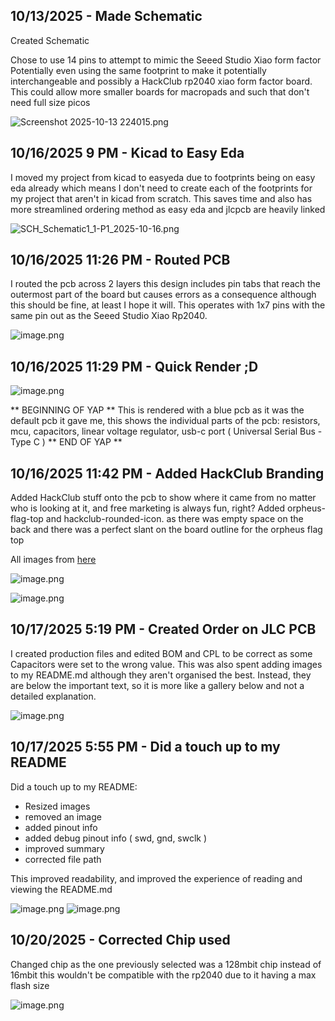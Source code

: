 <!--
  ===================    !!READ THIS NOTICE!!   ====================
  DO NOT edit this file manually. Your changes WILL BE OVERWRITTEN!
  This journal is auto generated and updated by Hack Club Blueprint.
  To edit this file, please edit your journal entries on Blueprint.
  ==================================================================
-->

## 10/13/2025 - Made Schematic  

Created Schematic

Chose to use 14 pins to attempt to mimic the Seeed Studio Xiao form factor
Potentially even using the same footprint to make it potentially interchangeable and possibly a HackClub rp2040 xiao form factor board. This could allow more smaller boards for macropads and such that don't need full size picos

![Screenshot 2025-10-13 224015.png](https://blueprint.hackclub.com/user-attachments/blobs/proxy/eyJfcmFpbHMiOnsiZGF0YSI6MjEwMCwicHVyIjoiYmxvYl9pZCJ9fQ==--a13cecdbc721870ebf5454fe54a473f8c8e8e33c/Screenshot%202025-10-13%20224015.png)
  

## 10/16/2025 9 PM - Kicad to Easy Eda  

I moved my project from kicad to easyeda due to footprints being on easy eda already which means I don't need to create each of the footprints for my project that aren't in kicad from scratch. This saves time and also has more streamlined ordering method as easy eda and jlcpcb are heavily linked


![SCH_Schematic1_1-P1_2025-10-16.png](https://blueprint.hackclub.com/user-attachments/blobs/proxy/eyJfcmFpbHMiOnsiZGF0YSI6MjUzMiwicHVyIjoiYmxvYl9pZCJ9fQ==--0ea18cb5e947db377b683e56a928237183d339cc/SCH_Schematic1_1-P1_2025-10-16.png)
  

## 10/16/2025 11:26 PM - Routed PCB  

I routed the pcb across 2 layers this design includes pin tabs that reach the outermost part of the board but causes errors as a consequence although this should be fine, at least I hope it will. This operates with 1x7 pins with the same pin out as the Seeed Studio Xiao Rp2040.

![image.png](https://blueprint.hackclub.com/user-attachments/blobs/proxy/eyJfcmFpbHMiOnsiZGF0YSI6MjU0NSwicHVyIjoiYmxvYl9pZCJ9fQ==--7675b58e7f4ded3de89d0830c38b6cabb6ed223a/image.png)

  

## 10/16/2025 11:29 PM - Quick Render ;D  

![image.png](https://blueprint.hackclub.com/user-attachments/blobs/proxy/eyJfcmFpbHMiOnsiZGF0YSI6MjU0NiwicHVyIjoiYmxvYl9pZCJ9fQ==--563d01eb91d56996a19f6d3b36476d40253ad063/image.png)

** BEGINNING OF YAP **
This is rendered with a blue pcb as it was the default pcb it gave me, this shows the individual parts of the pcb: resistors, mcu, capacitors, linear voltage regulator, usb-c port ( Universal Serial Bus - Type C )
** END OF YAP **  

## 10/16/2025 11:42 PM - Added HackClub Branding  

Added HackClub stuff onto the pcb to show where it came from no matter who is looking at it, and free marketing is always fun, right? Added orpheus-flag-top and hackclub-rounded-icon. as there was empty space on the back and there was a perfect slant on the board outline for the orpheus flag top

All images from [here](https://hackclub.com/brand/)

![image.png](https://blueprint.hackclub.com/user-attachments/blobs/proxy/eyJfcmFpbHMiOnsiZGF0YSI6MjU1MCwicHVyIjoiYmxvYl9pZCJ9fQ==--7f1250dbf69e5e05bbbc786fa7fe9271ad206148/image.png)

![image.png](https://blueprint.hackclub.com/user-attachments/blobs/proxy/eyJfcmFpbHMiOnsiZGF0YSI6MjU1MSwicHVyIjoiYmxvYl9pZCJ9fQ==--968207794ce6e56cfd7114c68a6d6a49c7e491ed/image.png)
  

## 10/17/2025 5:19 PM - Created Order on JLC PCB  

I created production files and edited BOM and CPL to be correct as some Capacitors were set to the wrong value. This was also spent adding images to my README.md although they aren't organised the best. Instead, they are below the important text, so it is more like a gallery below and not a detailed explanation.

![image.png](https://blueprint.hackclub.com/user-attachments/blobs/proxy/eyJfcmFpbHMiOnsiZGF0YSI6MjY2OSwicHVyIjoiYmxvYl9pZCJ9fQ==--a437eab1760be849e9270ddd2f9a230892e073d6/image.png)
  

## 10/17/2025 5:55 PM - Did a touch up to my README  

Did a touch up to my README:
- Resized images
- removed an image
- added pinout info
- added debug pinout info ( swd, gnd, swclk )
- improved summary
- corrected file path

This improved readability, and improved the experience of reading and viewing the README.md

![image.png](https://blueprint.hackclub.com/user-attachments/blobs/proxy/eyJfcmFpbHMiOnsiZGF0YSI6MjY4MywicHVyIjoiYmxvYl9pZCJ9fQ==--58e9fc1ff2a8055ad9412b621d4c161a75f2f0fc/image.png)
![image.png](https://blueprint.hackclub.com/user-attachments/blobs/proxy/eyJfcmFpbHMiOnsiZGF0YSI6MjY4NCwicHVyIjoiYmxvYl9pZCJ9fQ==--c8d7b48107615573695f2a7d4e96be5d243522f3/image.png)
  

## 10/20/2025 - Corrected Chip used  

Changed chip as the one previously selected was a 128mbit chip instead of 16mbit this wouldn't be compatible with the rp2040 due to it having a max flash size 

![image.png](https://blueprint.hackclub.com/user-attachments/blobs/proxy/eyJfcmFpbHMiOnsiZGF0YSI6MzgzMywicHVyIjoiYmxvYl9pZCJ9fQ==--94cdf6c3f52391c62d997f0f61276228f698bcb4/image.png)
  

